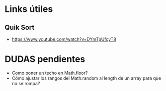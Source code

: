 # Links útiles

## Quik Sort
- https://www.youtube.com/watch?v=DYmTpUfcyT8


# DUDAS pendientes
- Como poner un techo en Math.floor?
- Cómo ajustar los rangos del Math.random al length de un array para que no se rompa?


